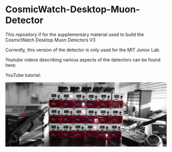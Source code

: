 # CosmicWatch-Desktop-Muon-Detector

This repository if for the supplementary material used to build the CosmicWatch Desktop Muon Detectors V3

Currently, this version of the detector is only used for the MIT Junior Lab. 

Youtube videos describing various aspects of the detectors can be found here:

YouTube tutorial:

![alt text](Pictures/JLAB_array.jpg?raw=true)